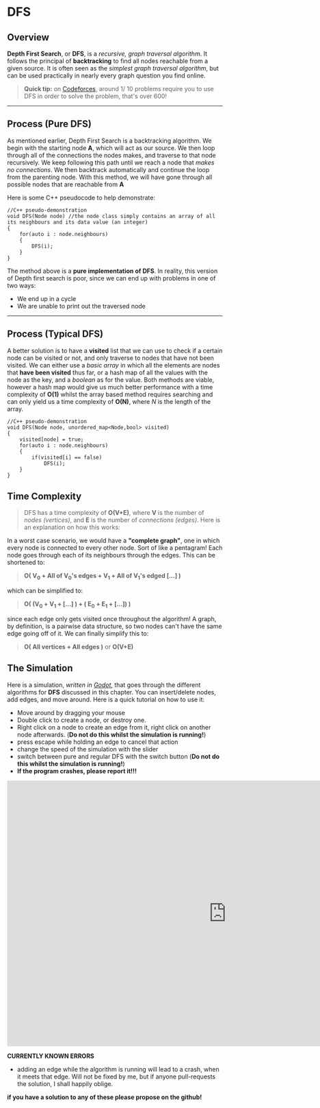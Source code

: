 # **DFS**

## Overview

**Depth First Search**, or **DFS**, is a *recursive, graph traversal algorithm*. It follows the principal of **backtracking** to find all nodes reachable from a given source. It is often seen as the *simplest graph traversal algorithm*, but can be used practically in nearly every graph question you find online. 

> **Quick tip:** on [Codeforces](www.codeforces.com), around 1/ 10 problems require you to use DFS in order to solve the problem, that's over 600!

---

## Process (Pure DFS)

As mentioned earlier, Depth First Search is a backtracking algorithm. We begin with the starting node **A**, which will act as our source. We then loop through all of the connections the nodes makes, and traverse to that node recursively. We keep following this path until we reach a node that *makes no connections*. We then backtrack automatically and continue the loop from the parenting node. With this method, we will have gone through all possible nodes that are reachable from **A**

Here is some C++ pseudocode to help demonstrate:

```clike
//C++ pseudo-demonstration
void DFS(Node node) //the node class simply contains an array of all its neighbours and its data value (an integer)
{
    for(auto i : node.neighbours)
    {
        DFS(i);
    }
}
```

The method above is a **pure implementation of DFS**. In reality, this version of Depth first search is poor, since we can end up with problems in one of two ways:

- We end up in a cycle
- We are unable to print out the traversed node

---


## Process (Typical DFS)

A better solution is to have a **visited** list that we can use to check if a certain node can be visited or not, and only traverse to nodes that have not been visited. We can either use a *basic array* in which all the elements are nodes that **have been visited** thus far, or a hash map of all the values with the node as the key, and a *boolean* as for the value. Both methods are viable, however a hash map would give us much better performance with a time complexity of **O(1)** whilst the array based method requires searching and can only yield us a time complexity of **O(N)**, where *N* is the length of the array.

```clike
//C++ pseudo-demonstration
void DFS(Node node, unordered_map<Node,bool> visited)
{
    visited[node] = true;
    for(auto i : node.neighbours)
    {
        if(visited[i] == false)
            DFS(i);
    }
}
```

 

## Time Complexity

> DFS has a time complexity of **O(V+E)**, where **V** is the number of *nodes (vertices)*, and **E** is the number of *connections (edges)*. Here is an explanation on how this works:

In a worst case scenario, we would have a **"complete graph"**, one in which every node is connected to every other node. Sort of like a pentagram! Each node goes through each of its neighbours through the edges. This can be shortened to:

> **O( V<sub>0</sub> + All of V<sub>0</sub>'s edges + V<sub>1</sub> + All of V<sub>1</sub>'s edged [...] )**

which can be simplified to:

> **O( (V<sub>0</sub> + V<sub>1</sub> + [...] ) + ( E<sub>0</sub> + E<sub>1</sub> + [...]) )**

since each edge only gets visited once throughout the algorithm! A graph, by definition, is a pairwise data structure, so two nodes can't have the same edge going off of it. We can finally simplify this to:

> **O( All vertices + All edges )** or **O(V+E)**



## The Simulation

Here is a simulation, *written in [Godot](godotengine.org)*, that goes through the different algorithms for **DFS** discussed in this chapter. You can insert/delete nodes, add edges, and move around. Here is a quick tutorial on how to use it:

- Move around by dragging your mouse
- Double click to create a node, or destroy one. 
- Right click on a node to create an edge from it, right click on another node afterwards. (**Do not do this whilst the simulation is running!**)
- press escape while holding an edge to cancel that action
- change the speed of the simulation with the slider
- switch between pure and regular DFS with the switch button (**Do not do this whilst the simulation is running!**)
- **If the program crashes, please report it!!!** 

<iframe src="https://itch.io/embed-upload/3332544?color=333333" allowfullscreen="" width="1024" height="620" frameborder="0"><a href="https://ron0studios.itch.io/simple-graph-simulation">Play simple-graph-simulation on itch.io</a></iframe>

**CURRENTLY KNOWN ERRORS**

- adding an edge while the algorithm is running will lead to a crash, when it meets that edge. Will not be fixed by me, but if anyone pull-requests the solution, I shall happily oblige.

**if you have a solution to any of these please propose on the github!**
